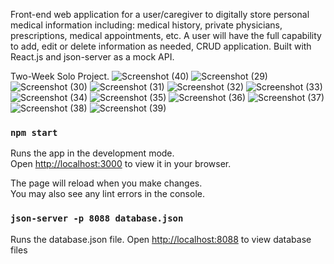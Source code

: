Front-end web application for a user/caregiver to digitally store personal medical information including: medical history, private physicians, prescriptions, medical appointments, etc.  A user will have the full capability to add, edit or delete information as needed, CRUD application. Built with React.js and json-server as a mock API. 

Two-Week Solo Project.
![Screenshot (40)](https://user-images.githubusercontent.com/106984214/196309212-14c8054c-cfe3-456d-948d-6854d6e953ac.png)
![Screenshot (29)](https://user-images.githubusercontent.com/106984214/196309227-8f28b6d6-e784-4334-9b44-a021525a7005.png)
![Screenshot (30)](https://user-images.githubusercontent.com/106984214/196309236-64a880f5-73ed-43c3-b6a9-fb08d3e24490.png)
![Screenshot (31)](https://user-images.githubusercontent.com/106984214/196309247-37c1ff10-ed4e-4ae0-b72e-f6172bb3b1fc.png)
![Screenshot (32)](https://user-images.githubusercontent.com/106984214/196309254-4c6a5992-028e-4a6d-9763-8154a4dfc90f.png)
![Screenshot (33)](https://user-images.githubusercontent.com/106984214/196309262-a7236cd8-0962-4c29-8af0-beccb328235a.png)
![Screenshot (34)](https://user-images.githubusercontent.com/106984214/196309271-521be968-6f2f-48cc-9c89-fb5c5473703c.png)
![Screenshot (35)](https://user-images.githubusercontent.com/106984214/196309281-ec3e530b-101d-4fc2-bc37-a417c7603ad8.png)
![Screenshot (36)](https://user-images.githubusercontent.com/106984214/196309299-5df1748f-52ea-49a0-8dcd-383ae6dd112e.png)
![Screenshot (37)](https://user-images.githubusercontent.com/106984214/196309309-c931d9f0-2af6-406a-b59d-bead227bb0f4.png)
![Screenshot (38)](https://user-images.githubusercontent.com/106984214/196309316-c803a1d8-4936-4351-a122-8d4737b224d7.png)
![Screenshot (39)](https://user-images.githubusercontent.com/106984214/196309332-e9766587-5e13-4830-a3d1-95039a25d444.png)

### `npm start`

Runs the app in the development mode.\
Open [http://localhost:3000](http://localhost:3000) to view it in your browser.

The page will reload when you make changes.\
You may also see any lint errors in the console.

### `json-server -p 8088 database.json`
Runs the database.json file.
Open [http://localhost:8088](http://localhost:8088) to view database files
